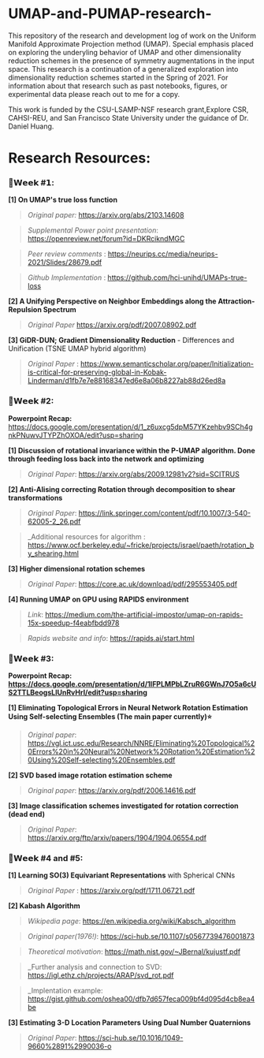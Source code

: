 # UMAP-and-PUMAP-research-

This repository of the research and development log of work on the Uniform Manifold Approximate Projection method (UMAP). Special emphasis placed on exploring the underyling 
behavior of UMAP and other dimensionality reduction schemes in the presence of symmetry augmentations in the input space. This research is a continuation of a generalized exploration into dimensionality reduction schemes started in the Spring of 2021. For information about that research such as past notebooks, figures, or experimental data please reach out to me for a copy. 

This work is funded by the CSU-LSAMP-NSF research grant,Explore CSR, CAHSI-REU, and San Francisco State University under the guidance of Dr. Daniel Huang.

# Research Resources: 

### 🔵𝗪𝗲𝗲𝗸 #𝟭: 

**[1] On UMAP's true loss function**

 > _Original paper:_                        https://arxiv.org/abs/2103.14608

 > _Supplemental Power point presentation_: https://openreview.net/forum?id=DKRcikndMGC

 > _Peer review comments_ :                 https://neurips.cc/media/neurips-2021/Slides/28679.pdf
 
 > _Github Implementation_ :                https://github.com/hci-unihd/UMAPs-true-loss

**[2] A Unifying Perspective on Neighbor Embeddings along the Attraction-Repulsion Spectrum**

 > _Original Paper_                         https://arxiv.org/pdf/2007.08902.pdf

**[3] GiDR-DUN; Gradient Dimensionality Reduction** - Differences and Unification (TSNE UMAP hybrid algorithm)

 > _Original Paper_ :                       https://www.semanticscholar.org/paper/Initialization-is-critical-for-preserving-global-in-Kobak-Linderman/d1fb7e7e88168347ed6e8a06b8227ab88d26ed8a

### 🔵𝗪𝗲𝗲𝗸 #2: 

**Powerpoint Recap:** https://docs.google.com/presentation/d/1_z6uxcg5dpM57YKzehbv9SCh4gnkPNuwvJTYPZhOXOA/edit?usp=sharing

**[1] Discussion of rotational invariance within the P-UMAP algorithm. Done through feeding loss back into the network and optimizing**

> _Original Paper_:                         https://arxiv.org/abs/2009.12981v2?sid=SCITRUS

**[2] Anti-Alising correcting Rotation through decomposition to shear transformations**

> _Original Paper_:                         https://link.springer.com/content/pdf/10.1007/3-540-62005-2_26.pdf

> _Additional resources for algorithm :     https://www.ocf.berkeley.edu/~fricke/projects/israel/paeth/rotation_by_shearing.html

**[3] Higher dimensional rotation schemes**

> _Original Paper_:                         https://core.ac.uk/download/pdf/295553405.pdf

**[4] Running UMAP on GPU using RAPIDS environment**

> _Link_:                                   https://medium.com/the-artificial-impostor/umap-on-rapids-15x-speedup-f4eabfbdd978

> _Rapids website and info_:                https://rapids.ai/start.html

### 🔵𝗪𝗲𝗲𝗸 #3:

**Powerpoint Recap: https://docs.google.com/presentation/d/1lFPLMPbLZruR6GWnJ7O5a6cUS2TTLBeogsLlUnRvHrI/edit?usp=sharing**

**[1] Eliminating Topological Errors in Neural Network Rotation Estimation
Using Self-selecting Ensembles (The main paper currently)⭐**

> _Original paper_:                   https://vgl.ict.usc.edu/Research/NNRE/Eliminating%20Topological%20Errors%20in%20Neural%20Network%20Rotation%20Estimation%20Using%20Self-selecting%20Ensembles.pdf

**[2] SVD based image rotation estimation scheme**

> _Original paper_:                         https://arxiv.org/pdf/2006.14616.pdf

**[3] Image classification schemes investigated for rotation correction (dead end)**

> _Original Paper_:                         https://arxiv.org/ftp/arxiv/papers/1904/1904.06554.pdf

### 🔵𝗪𝗲𝗲𝗸 #4 and #5:

**[1] Learning SO(3) Equivariant Representations**
with Spherical CNNs

> _Original Paper_ :                        https://arxiv.org/pdf/1711.06721.pdf

**[2] Kabash Algorithm**

> _Wikipedia page_:                         https://en.wikipedia.org/wiki/Kabsch_algorithm

> _Original paper(1976!)_:                         https://sci-hub.se/10.1107/s0567739476001873

> _Theoretical motivation_:                 https://math.nist.gov/~JBernal/kujustf.pdf

> _Further analysis and connection to SVD:  https://igl.ethz.ch/projects/ARAP/svd_rot.pdf

> _Implentation example:                    https://gist.github.com/oshea00/dfb7d657feca009bf4d095d4cb8ea4be

**[3] Estimating 3-D Location Parameters Using Dual Number Quaternions** 

> _Original Paper_:                        https://sci-hub.se/10.1016/1049-9660%2891%2990036-o


